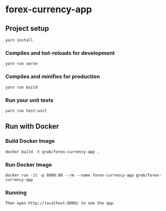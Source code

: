 # forex-currency-app

## Project setup
```
yarn install
```

### Compiles and hot-reloads for development
```
yarn run serve
```

### Compiles and minifies for production
```
yarn run build
```

### Run your unit tests
```
yarn run test:unit
```

## Run with Docker

### Build Docker Image
```
docker build -t grwb/forex-currency-app .
```

### Run Docker Image
```
docker run -it -p 8080:80 --rm --name forex-currency-app grwb/forex-currency-app
```

### Running
```
Then open http://localhost:8080/ to see the app.
```
